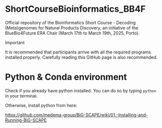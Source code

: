 # ShortCourseBioinformatics_BB4F
Official repository of the Bioinformatics Short Course - Decoding (Meta)genomes for Natural Products Discovery, an initiative of the BlueBio4Future ERA Chair (March 17th to March 19th, 2025, Porto). 


> [!IMPORTANT]
> It is recommended that participants arrive with all the required programs installed properly. Carefully reading this GitHub page is also recommended.

# Python & Conda environment

Check if you already have python installed. You  can do so by typing `python` in your terminal.

Otherwise, install python from here:



https://github.com/medema-group/BiG-SCAPE/wiki/01.-Installing-and-Running-BiG-SCAPE
